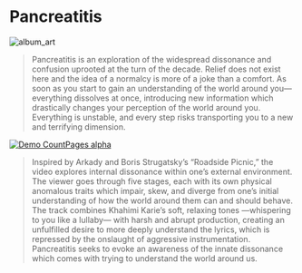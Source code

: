# Pancreatitis
![album_art](https://user-images.githubusercontent.com/67815957/167315915-f8f761fe-118f-4af2-9b99-71519cc770d6.png)

>Pancreatitis is an exploration of the widespread dissonance and confusion uprooted at the turn of the decade. Relief does not exist here and the idea of a normalcy is more of a joke than a comfort. As soon as you start to gain an understanding of the world around you— everything dissolves at once, introducing new information which drastically changes your perception of the world around you. Everything is unstable, and every step risks transporting you to a new and terrifying dimension.
	

[![Demo CountPages alpha](https://user-images.githubusercontent.com/67815957/167315961-7d4ce6f0-fa84-4926-bf16-f810a64d09ed.gif)](https://youtu.be/cOEzZNGETUo)

>Inspired by Arkady and Boris Strugatsky’s “Roadside Picnic,” the video explores internal dissonance within one’s external environment. The viewer goes through five stages, each with its own physical anomalous traits which impair, skew, and diverge from one’s initial understanding of how the world around them can and should behave. The track combines Khahimi Karie’s soft, relaxing tones —whispering to you like a lullaby— with harsh and abrupt production, creating an unfulfilled desire to more deeply understand the lyrics, which is repressed by the onslaught of aggressive instrumentation. Pancreatitis seeks to evoke an awareness of the innate dissonance which comes with trying to understand the world around us.


